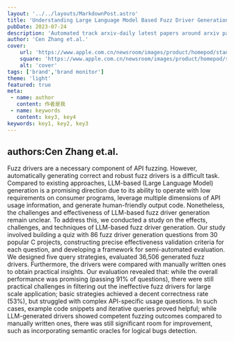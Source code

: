 ---layout: '../../layouts/MarkdownPost.astro'title: 'Understanding Large Language Model Based Fuzz Driver Generation'pubDate: 2023-07-24description: 'Automated track arxiv-daily latest papers around arxiv paper daily template'author: 'Cen Zhang et.al.'cover:    url: 'https://www.apple.com.cn/newsroom/images/product/homepod/standard/Apple-HomePod-hero-230118_big.jpg.large_2x.jpg'    square: 'https://www.apple.com.cn/newsroom/images/product/homepod/standard/Apple-HomePod-hero-230118_big.jpg.large_2x.jpg'    alt: 'cover'tags: ['brand','brand monitor'] theme: 'light'featured: truemeta: - name: author   content: 作者是我 - name: keywords   content: key3, key4keywords: key1, key2, key3---## authors:Cen Zhang et.al. Fuzz drivers are a necessary component of API fuzzing. However, automatically generating correct and robust fuzz drivers is a difficult task. Compared to existing approaches, LLM-based (Large Language Model) generation is a promising direction due to its ability to operate with low requirements on consumer programs, leverage multiple dimensions of API usage information, and generate human-friendly output code. Nonetheless, the challenges and effectiveness of LLM-based fuzz driver generation remain unclear.   To address this, we conducted a study on the effects, challenges, and techniques of LLM-based fuzz driver generation. Our study involved building a quiz with 86 fuzz driver generation questions from 30 popular C projects, constructing precise effectiveness validation criteria for each question, and developing a framework for semi-automated evaluation. We designed five query strategies, evaluated 36,506 generated fuzz drivers. Furthermore, the drivers were compared with manually written ones to obtain practical insights. Our evaluation revealed that:   while the overall performance was promising (passing 91% of questions), there were still practical challenges in filtering out the ineffective fuzz drivers for large scale application; basic strategies achieved a decent correctness rate (53%), but struggled with complex API-specific usage questions. In such cases, example code snippets and iterative queries proved helpful; while LLM-generated drivers showed competent fuzzing outcomes compared to manually written ones, there was still significant room for improvement, such as incorporating semantic oracles for logical bugs detection.
